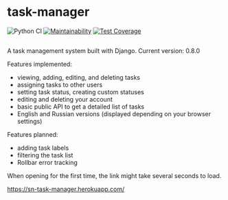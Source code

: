 # task-manager  
![Python CI](https://github.com/sharknoise/task-manager/workflows/Python%20CI/badge.svg?branch=main)
[![Maintainability](https://api.codeclimate.com/v1/badges/bfeb50561265e4d3d51c/maintainability)](https://codeclimate.com/github/sharknoise/task-manager/maintainability)
[![Test Coverage](https://api.codeclimate.com/v1/badges/bfeb50561265e4d3d51c/test_coverage)](https://codeclimate.com/github/sharknoise/task-manager/test_coverage)
##
A task management system built with Django. Current version: 0.8.0
  
Features implemented:
- viewing, adding, editing, and deleting tasks
- assigning tasks to other users
- setting task status, creating custom statuses
- editing and deleting your account 
- basic public API to get a detailed list of tasks 
- English and Russian versions (displayed depending on your browser settings)
  
Features planned:
- adding task labels
- filtering the task list
- Rollbar error tracking
  
When opening for the first time, the link might take several seconds to load. 
  
https://sn-task-manager.herokuapp.com/
